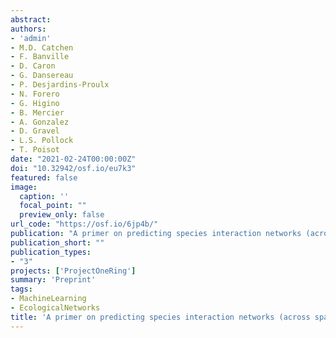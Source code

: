 ```yaml
---
abstract:
authors:
- 'admin'
- M.D. Catchen
- F. Banville
- D. Caron
- G. Dansereau
- P. Desjardins-Proulx
- N. Forero
- G. Higino
- B. Mercier
- A. Gonzalez
- D. Gravel
- L.S. Pollock
- T. Poisot
date: "2021-02-24T00:00:00Z"
doi: "10.32942/osf.io/eu7k3"
featured: false
image:
  caption: ''
  focal_point: ""
  preview_only: false
url_code: "https://osf.io/6jp4b/"
publication: "A primer on predicting species interaction networks (across space and time)"
publication_short: ""
publication_types:
- "3"
projects: ['ProjectOneRing']
summary: 'Preprint'
tags:
- MachineLearning
- EcologicalNetworks
title: 'A primer on predicting species interaction networks (across space and time)'
---
```

